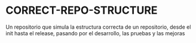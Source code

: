 # CORRECT-REPO-STRUCTURE
Un repositorio que simula la estructura correcta de un repositorio, desde el init hasta el release, pasando por el desarrollo, las pruebas y las mejoras
